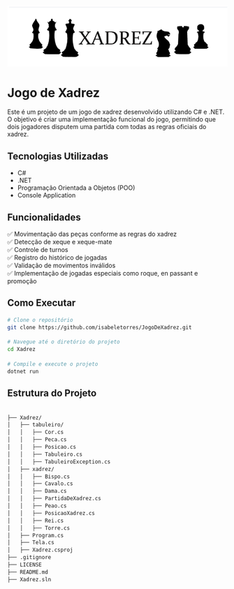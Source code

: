 ![Tabuleiro de Xadrez](Xadrez/ImgReadme/JogoXadrez.png)
# Jogo de Xadrez

Este é um projeto de um jogo de xadrez desenvolvido utilizando C# e .NET. O objetivo é criar uma implementação funcional do jogo, permitindo que dois jogadores disputem uma partida com todas as regras oficiais do xadrez.

## Tecnologias Utilizadas

- C#
- .NET
- Programação Orientada a Objetos (POO)
- Console Application

## Funcionalidades

✅ Movimentação das peças conforme as regras do xadrez\
✅ Detecção de xeque e xeque-mate\
✅ Controle de turnos\
✅ Registro do histórico de jogadas\
✅ Validação de movimentos inválidos\
✅ Implementação de jogadas especiais como roque, en passant e promoção

## Como Executar

```sh
# Clone o repositório
git clone https://github.com/isabeletorres/JogoDeXadrez.git

# Navegue até o diretório do projeto
cd Xadrez

# Compile e execute o projeto
dotnet run
```

## Estrutura do Projeto

```sh

├── Xadrez/
│   ├── tabuleiro/
│   │   ├── Cor.cs
│   │   ├── Peca.cs
│   │   ├── Posicao.cs
│   │   ├── Tabuleiro.cs
│   │   ├── TabuleiroException.cs
│   ├── xadrez/
│   │   ├── Bispo.cs
│   │   ├── Cavalo.cs
│   │   ├── Dama.cs
│   │   ├── PartidaDeXadrez.cs
│   │   ├── Peao.cs
│   │   ├── PosicaoXadrez.cs
│   │   ├── Rei.cs
│   │   ├── Torre.cs
│   ├── Program.cs
│   ├── Tela.cs
│   ├── Xadrez.csproj
├── .gitignore
├── LICENSE
├── README.md
├── Xadrez.sln
```



